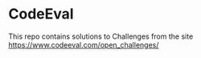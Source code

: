 # CodeEval

This repo contains solutions to Challenges from the site https://www.codeeval.com/open_challenges/
